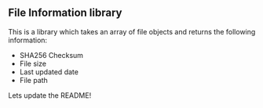 ## File Information library

This is a library which takes an array of file objects and returns the following information:

-   SHA256 Checksum
-   File size
-   Last updated date
-   File path

Lets update the README!
